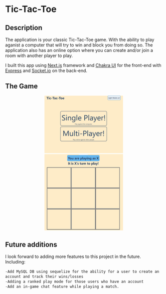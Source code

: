 # Tic-Tac-Toe

## Description

The application is your classic Tic-Tac-Toe game. With the ability to play aganist a computer that will try to win and block you from doing so. The application also has an online option where you can create and/or join a room with another player to play. 

I built this app using [Next.js](https://nextjs.org/) framework and [Chakra UI](https://chakra-ui.com/) for the front-end with [Express](https://expressjs.com/) and [Socket.io](https://chakra-ui.com/) on the back-end.

## The Game
<center>
<img src='./assests/images/main.jpg' height='50%' width='50%'>
<img src='./assests/images/playing.jpg' height='50%' width='50%'>
</center>

## Future additions

I look forward to adding more features to this project in the future. Including:

    -Add MySQL DB using sequelize for the ability for a user to create an account and track their wins/losses
    -Adding a ranked play mode for those users who have an account
    -Add an in-game chat feature while playing a match.

